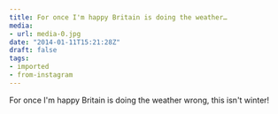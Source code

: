 ```yaml
---
title: For once I'm happy Britain is doing the weather…
media:
- url: media-0.jpg
date: "2014-01-11T15:21:28Z"
draft: false
tags:
- imported
- from-instagram
---
```

For once I'm happy Britain is doing the weather wrong, this isn't winter\!
